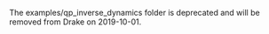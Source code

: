 The examples/qp_inverse_dynamics folder is deprecated and will be removed from
Drake on 2019-10-01.
